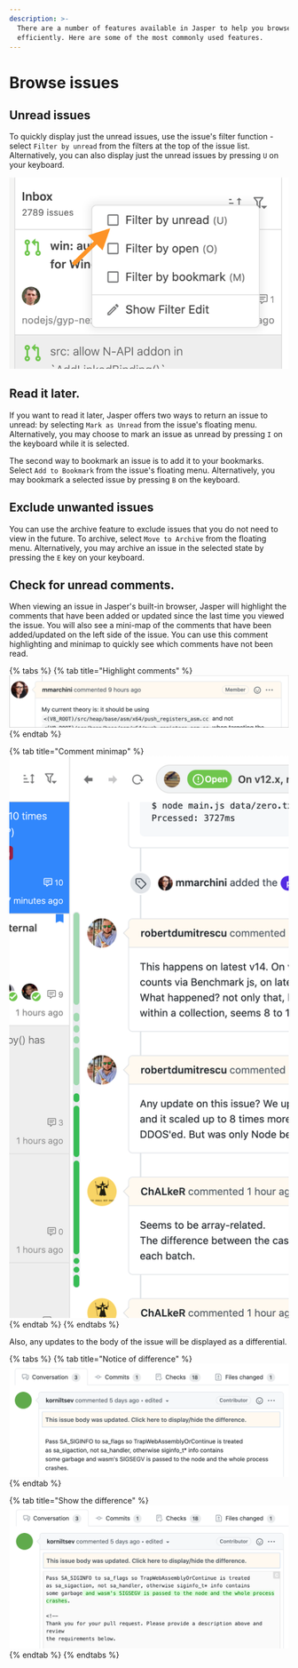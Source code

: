 ```yaml
---
description: >-
  There are a number of features available in Jasper to help you browse issues
  efficiently. Here are some of the most commonly used features.
---
```


# Browse issues

## Unread issues

To quickly display just the unread issues, use the issue's filter function - select `Filter by unread` from the filters at the top of the issue list. Alternatively, you can also display just the unread issues by pressing `U` on your keyboard.

![](../.gitbook/assets/03_filter_menu.png)

## Read it later.

If you want to read it later, Jasper offers two ways to return an issue to unread: by selecting `Mark as Unread` from the issue's floating menu. Alternatively, you may choose to mark an issue as unread by pressing `I` on the keyboard while it is selected.

The second way to bookmark an issue is to add it to your bookmarks. Select `Add to Bookmark` from the issue's floating menu. Alternatively, you may bookmark a selected issue by pressing  `B`  on the keyboard.

## Exclude unwanted issues

You can use the archive feature to exclude issues that you do not need to view in the future. To archive, select `Move to Archive` from the floating menu. Alternatively, you may archive an issue in the selected state by pressing the `E` key on your keyboard.

## Check for unread comments.

When viewing an issue in Jasper's built-in browser, Jasper will highlight the comments that have been added or updated since the last time you viewed the issue. You will also see a mini-map of the comments that have been added/updated on the left side of the issue. You can use this comment highlighting and minimap to quickly see which comments have not been read.

{% tabs %}
{% tab title="Highlight comments" %}
![](../.gitbook/assets/03_highlight_comment.png)
{% endtab %}

{% tab title="Comment minimap" %}
![](../.gitbook/assets/08_minimap.png)
{% endtab %}
{% endtabs %}

Also, any updates to the body of the issue will be displayed as a differential.

{% tabs %}
{% tab title="Notice of difference" %}
![](../.gitbook/assets/08_diff_body1.png)
{% endtab %}

{% tab title="Show the difference" %}
![](../.gitbook/assets/08_diff_body2.png)
{% endtab %}
{% endtabs %}



